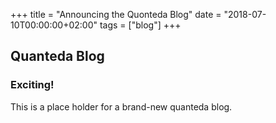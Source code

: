 +++
title = "Announcing the Quonteda Blog"
date = "2018-07-10T00:00:00+02:00"
tags = ["blog"]
+++

## Quanteda Blog
### Exciting!

This is a place holder for a brand-new quanteda blog.
